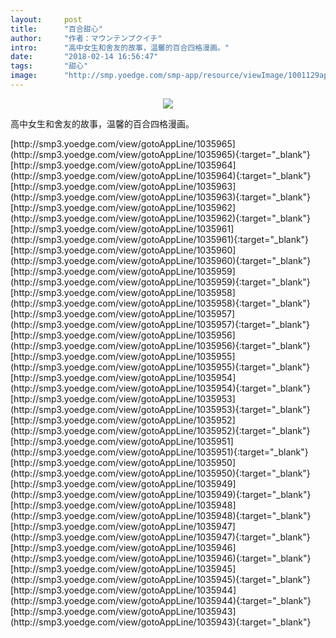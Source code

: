 ```yaml
---
layout:     post
title:      "百合甜心"
author:     "作者：マウンテンプクイチ"
intro:      "高中女生和舍友的故事，温馨的百合四格漫画。"
date:       "2018-02-14 16:56:47"
tags:       "甜心"
image:      "http://smp.yoedge.com/smp-app/resource/viewImage/1001129appline.png"
---
```

<div style="text-align: center">
<p><img src="http://smp.yoedge.com/smp-app/resource/viewImage/1001129appline.png"/></p>
</div>
<p class="post-meta">
<span>高中女生和舍友的故事，温馨的百合四格漫画。</span>
</p>
[http://smp3.yoedge.com/view/gotoAppLine/1035965](http://smp3.yoedge.com/view/gotoAppLine/1035965){:target="_blank"}
[http://smp3.yoedge.com/view/gotoAppLine/1035964](http://smp3.yoedge.com/view/gotoAppLine/1035964){:target="_blank"}
[http://smp3.yoedge.com/view/gotoAppLine/1035963](http://smp3.yoedge.com/view/gotoAppLine/1035963){:target="_blank"}
[http://smp3.yoedge.com/view/gotoAppLine/1035962](http://smp3.yoedge.com/view/gotoAppLine/1035962){:target="_blank"}
[http://smp3.yoedge.com/view/gotoAppLine/1035961](http://smp3.yoedge.com/view/gotoAppLine/1035961){:target="_blank"}
[http://smp3.yoedge.com/view/gotoAppLine/1035960](http://smp3.yoedge.com/view/gotoAppLine/1035960){:target="_blank"}
[http://smp3.yoedge.com/view/gotoAppLine/1035959](http://smp3.yoedge.com/view/gotoAppLine/1035959){:target="_blank"}
[http://smp3.yoedge.com/view/gotoAppLine/1035958](http://smp3.yoedge.com/view/gotoAppLine/1035958){:target="_blank"}
[http://smp3.yoedge.com/view/gotoAppLine/1035957](http://smp3.yoedge.com/view/gotoAppLine/1035957){:target="_blank"}
[http://smp3.yoedge.com/view/gotoAppLine/1035956](http://smp3.yoedge.com/view/gotoAppLine/1035956){:target="_blank"}
[http://smp3.yoedge.com/view/gotoAppLine/1035955](http://smp3.yoedge.com/view/gotoAppLine/1035955){:target="_blank"}
[http://smp3.yoedge.com/view/gotoAppLine/1035954](http://smp3.yoedge.com/view/gotoAppLine/1035954){:target="_blank"}
[http://smp3.yoedge.com/view/gotoAppLine/1035953](http://smp3.yoedge.com/view/gotoAppLine/1035953){:target="_blank"}
[http://smp3.yoedge.com/view/gotoAppLine/1035952](http://smp3.yoedge.com/view/gotoAppLine/1035952){:target="_blank"}
[http://smp3.yoedge.com/view/gotoAppLine/1035951](http://smp3.yoedge.com/view/gotoAppLine/1035951){:target="_blank"}
[http://smp3.yoedge.com/view/gotoAppLine/1035950](http://smp3.yoedge.com/view/gotoAppLine/1035950){:target="_blank"}
[http://smp3.yoedge.com/view/gotoAppLine/1035949](http://smp3.yoedge.com/view/gotoAppLine/1035949){:target="_blank"}
[http://smp3.yoedge.com/view/gotoAppLine/1035948](http://smp3.yoedge.com/view/gotoAppLine/1035948){:target="_blank"}
[http://smp3.yoedge.com/view/gotoAppLine/1035947](http://smp3.yoedge.com/view/gotoAppLine/1035947){:target="_blank"}
[http://smp3.yoedge.com/view/gotoAppLine/1035946](http://smp3.yoedge.com/view/gotoAppLine/1035946){:target="_blank"}
[http://smp3.yoedge.com/view/gotoAppLine/1035945](http://smp3.yoedge.com/view/gotoAppLine/1035945){:target="_blank"}
[http://smp3.yoedge.com/view/gotoAppLine/1035944](http://smp3.yoedge.com/view/gotoAppLine/1035944){:target="_blank"}
[http://smp3.yoedge.com/view/gotoAppLine/1035943](http://smp3.yoedge.com/view/gotoAppLine/1035943){:target="_blank"}


